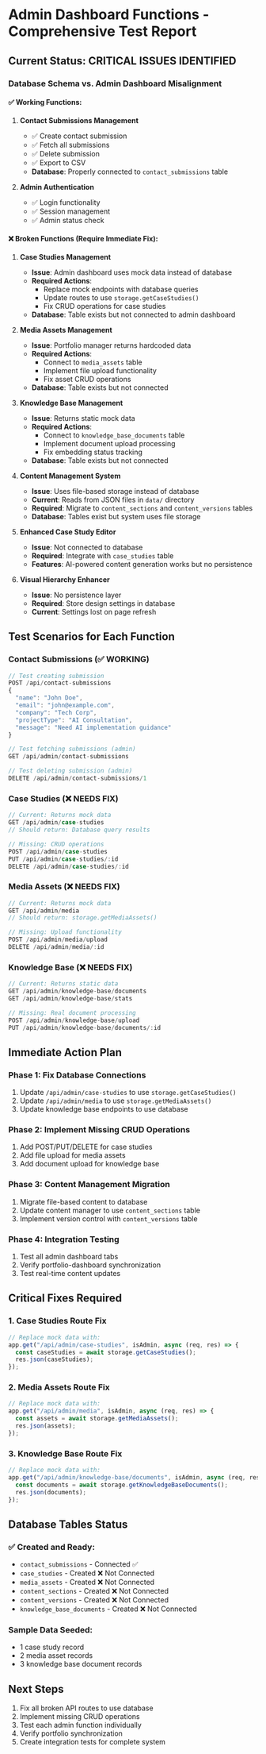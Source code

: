 # Admin Dashboard Functions - Comprehensive Test Report

## Current Status: CRITICAL ISSUES IDENTIFIED

### Database Schema vs. Admin Dashboard Misalignment

#### ✅ Working Functions:
1. **Contact Submissions Management**
   - ✅ Create contact submission
   - ✅ Fetch all submissions  
   - ✅ Delete submission
   - ✅ Export to CSV
   - **Database**: Properly connected to `contact_submissions` table

2. **Admin Authentication**
   - ✅ Login functionality
   - ✅ Session management
   - ✅ Admin status check

#### ❌ Broken Functions (Require Immediate Fix):

1. **Case Studies Management**
   - **Issue**: Admin dashboard uses mock data instead of database
   - **Required Actions**:
     - Replace mock endpoints with database queries
     - Update routes to use `storage.getCaseStudies()`
     - Fix CRUD operations for case studies
   - **Database**: Table exists but not connected to admin dashboard

2. **Media Assets Management**
   - **Issue**: Portfolio manager returns hardcoded data
   - **Required Actions**:
     - Connect to `media_assets` table
     - Implement file upload functionality
     - Fix asset CRUD operations
   - **Database**: Table exists but not connected

3. **Knowledge Base Management**
   - **Issue**: Returns static mock data
   - **Required Actions**:
     - Connect to `knowledge_base_documents` table
     - Implement document upload processing
     - Fix embedding status tracking
   - **Database**: Table exists but not connected

4. **Content Management System**
   - **Issue**: Uses file-based storage instead of database
   - **Current**: Reads from JSON files in `data/` directory
   - **Required**: Migrate to `content_sections` and `content_versions` tables
   - **Database**: Tables exist but system uses file storage

5. **Enhanced Case Study Editor**
   - **Issue**: Not connected to database
   - **Required**: Integrate with `case_studies` table
   - **Features**: AI-powered content generation works but no persistence

6. **Visual Hierarchy Enhancer**
   - **Issue**: No persistence layer
   - **Required**: Store design settings in database
   - **Current**: Settings lost on page refresh

## Test Scenarios for Each Function

### Contact Submissions (✅ WORKING)
```javascript
// Test creating submission
POST /api/contact-submissions
{
  "name": "John Doe",
  "email": "john@example.com", 
  "company": "Tech Corp",
  "projectType": "AI Consultation",
  "message": "Need AI implementation guidance"
}

// Test fetching submissions (admin)
GET /api/admin/contact-submissions

// Test deleting submission (admin)
DELETE /api/admin/contact-submissions/1
```

### Case Studies (❌ NEEDS FIX)
```javascript
// Current: Returns mock data
GET /api/admin/case-studies
// Should return: Database query results

// Missing: CRUD operations
POST /api/admin/case-studies
PUT /api/admin/case-studies/:id
DELETE /api/admin/case-studies/:id
```

### Media Assets (❌ NEEDS FIX)
```javascript
// Current: Returns mock data
GET /api/admin/media
// Should return: storage.getMediaAssets()

// Missing: Upload functionality
POST /api/admin/media/upload
DELETE /api/admin/media/:id
```

### Knowledge Base (❌ NEEDS FIX)
```javascript
// Current: Returns static data
GET /api/admin/knowledge-base/documents
GET /api/admin/knowledge-base/stats

// Missing: Real document processing
POST /api/admin/knowledge-base/upload
PUT /api/admin/knowledge-base/documents/:id
```

## Immediate Action Plan

### Phase 1: Fix Database Connections
1. Update `/api/admin/case-studies` to use `storage.getCaseStudies()`
2. Update `/api/admin/media` to use `storage.getMediaAssets()`
3. Update knowledge base endpoints to use database

### Phase 2: Implement Missing CRUD Operations
1. Add POST/PUT/DELETE for case studies
2. Add file upload for media assets
3. Add document upload for knowledge base

### Phase 3: Content Management Migration
1. Migrate file-based content to database
2. Update content manager to use `content_sections` table
3. Implement version control with `content_versions` table

### Phase 4: Integration Testing
1. Test all admin dashboard tabs
2. Verify portfolio-dashboard synchronization
3. Test real-time content updates

## Critical Fixes Required

### 1. Case Studies Route Fix
```javascript
// Replace mock data with:
app.get("/api/admin/case-studies", isAdmin, async (req, res) => {
  const caseStudies = await storage.getCaseStudies();
  res.json(caseStudies);
});
```

### 2. Media Assets Route Fix
```javascript
// Replace mock data with:
app.get("/api/admin/media", isAdmin, async (req, res) => {
  const assets = await storage.getMediaAssets();
  res.json(assets);
});
```

### 3. Knowledge Base Route Fix
```javascript
// Replace mock data with:
app.get("/api/admin/knowledge-base/documents", isAdmin, async (req, res) => {
  const documents = await storage.getKnowledgeBaseDocuments();
  res.json(documents);
});
```

## Database Tables Status

### ✅ Created and Ready:
- `contact_submissions` - Connected ✅
- `case_studies` - Created ❌ Not Connected
- `media_assets` - Created ❌ Not Connected  
- `content_sections` - Created ❌ Not Connected
- `content_versions` - Created ❌ Not Connected
- `knowledge_base_documents` - Created ❌ Not Connected

### Sample Data Seeded:
- 1 case study record
- 2 media asset records  
- 3 knowledge base document records

## Next Steps
1. Fix all broken API routes to use database
2. Implement missing CRUD operations
3. Test each admin function individually
4. Verify portfolio synchronization
5. Create integration tests for complete system